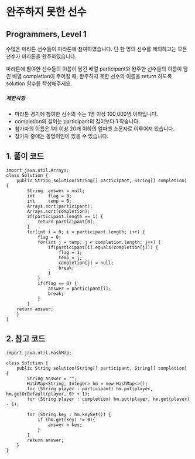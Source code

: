 # 완주하지 못한 선수

## Programmers, Level 1

수많은 마라톤 선수들이 마라톤에 참여하였습니다. 단 한 명의 선수를 제외하고는 모든 선수가 마라톤을 완주하였습니다.

마라톤에 참여한 선수들의 이름이 담긴 배열 participant와 완주한 선수들의 이름이 담긴 배열 completion이 주어질 때, 완주하지 못한 선수의 이름을 return 하도록 solution 함수를 작성해주세요.

##### 제한사항

- 마라톤 경기에 참여한 선수의 수는 1명 이상 100,000명 이하입니다.
- completion의 길이는 participant의 길이보다 1 작습니다.
- 참가자의 이름은 1개 이상 20개 이하의 알파벳 소문자로 이루어져 있습니다.
- 참가자 중에는 동명이인이 있을 수 있습니다.



## 1. 풀이 코드

```
import java.util.Arrays;
class Solution {
    public String solution(String[] participant, String[] completion) {
        String  answer = null;
        int     flag = 0;
        int     temp = 0;
        Arrays.sort(participant);
        Arrays.sort(completion);
        if(participant.length == 1) {
            return participant[0];
        }
        for(int i = 0; i < participant.length; i++) {
            flag = 0;
            for(int j = temp; j < completion.length; j++) {
                if(participant[i].equals(completion[j])) {
                    flag = 1;
                    temp = j;
                    completion[j] = null;
                    break;
                }
            }
            if(flag == 0) {
                answer = participant[i];
                break;
            }
        }
    return answer;
    }
}
```



## 2. 참고 코드

```
import java.util.HashMap;

class Solution {
    public String solution(String[] participant, String[] completion) {
        String answer = "";
        HashMap<String, Integer> hm = new HashMap<>();
        for (String player : participant) hm.put(player, hm.getOrDefault(player, 0) + 1);
        for (String player : completion) hm.put(player, hm.get(player) - 1);

        for (String key : hm.keySet()) {
            if (hm.get(key) != 0){
                answer = key;
            }
        }
        return answer;
    }
}
```

